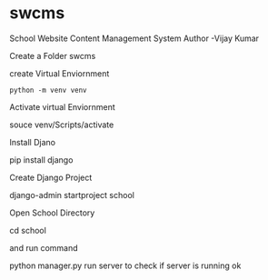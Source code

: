 # swcms
School Website Content Management System
Author -Vijay Kumar

Create a Folder swcms

create Virtual Enviornment

    python -m venv venv

Activate virtual Enviornment

souce venv/Scripts/activate

Install Djano

pip install django

Create Django Project

django-admin startproject school

Open  School Directory

cd school

and run command

python manager.py run server to check if server is running ok




